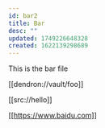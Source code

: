 ```yaml
---
id: bar2
title: Bar
desc: ""
updated: 1749226648328
created: 1622139298689
---
```


This is the bar file

[[dendron://vault/foo]]

[[src://hello]]

[[https://www.baidu.com]]